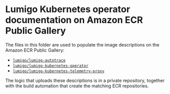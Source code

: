 # Lumigo Kubernetes operator documentation on Amazon ECR Public Gallery

The files in this folder are used to populate the image descriptions on the Amazon ECR Public Gallery:

* [`lumigo/lumigo-autotrace`](https://gallery.ecr.aws/lumigo/autotrace)
* [`lumigo/lumigo-kubernetes-operator`](https://gallery.ecr.aws/lumigo/lumigo-kubernetes-operator)
* [`lumigo/lumigo-kubernetes-telemetry-proxy`](https://gallery.ecr.aws/lumigo/lumigo-kubernetes-telemetry-proxy)

The logic that uploads these descriptions is in a private repository, together with the build automation that create the matching ECR repositories.
